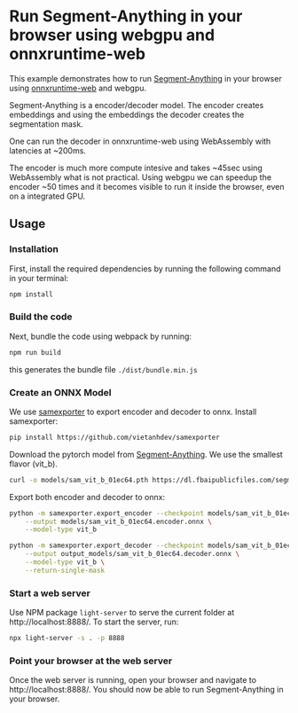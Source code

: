 # Run Segment-Anything in your browser using webgpu and onnxruntime-web

This example demonstrates how to run [Segment-Anything](https://github.com/facebookresearch/segment-anything) in your 
browser using [onnxruntime-web](https://github.com/microsoft/onnxruntime) and webgpu.

Segment-Anything is a encoder/decoder model. The encoder creates embeddings and using the embeddings the decoder creates the segmentation mask.

One can run the decoder in onnxruntime-web using WebAssembly with  latencies at ~200ms. 

The encoder is much more compute intesive and takes ~45sec using WebAssembly what is not practical.
Using webgpu we can speedup the encoder ~50 times and it becomes visible to run it inside the browser, even on a integrated GPU.

## Usage

### Installation
First, install the required dependencies by running the following command in your terminal:
```sh
npm install
```

### Build the code
Next, bundle the code using webpack by running:
```sh
npm run build
```
this generates the bundle file `./dist/bundle.min.js`

### Create an ONNX Model

We use [samexporter](https://github.com/vietanhdev/samexporter) to export encoder and decoder to onnx.
Install samexporter:
```sh
pip install https://github.com/vietanhdev/samexporter
```
Download the pytorch model from [Segment-Anything](https://github.com/facebookresearch/segment-anything). We use the smallest flavor (vit_b).
```sh
curl -o models/sam_vit_b_01ec64.pth https://dl.fbaipublicfiles.com/segment_anything/sam_vit_b_01ec64.pth
```
Export both encoder and decoder to onnx:
```sh
python -m samexporter.export_encoder --checkpoint models/sam_vit_b_01ec64.pth \
    --output models/sam_vit_b_01ec64.encoder.onnx \
    --model-type vit_b 

python -m samexporter.export_decoder --checkpoint models/sam_vit_b_01ec64.pth \
    --output output_models/sam_vit_b_01ec64.decoder.onnx \
    --model-type vit_b \
    --return-single-mask
```
### Start a web server
Use NPM package `light-server` to serve the current folder at http://localhost:8888/.
To start the server, run:
```sh
npx light-server -s . -p 8888
```

### Point your browser at the web server
Once the web server is running, open your browser and navigate to http://localhost:8888/. 
You should now be able to run Segment-Anything in your browser.
